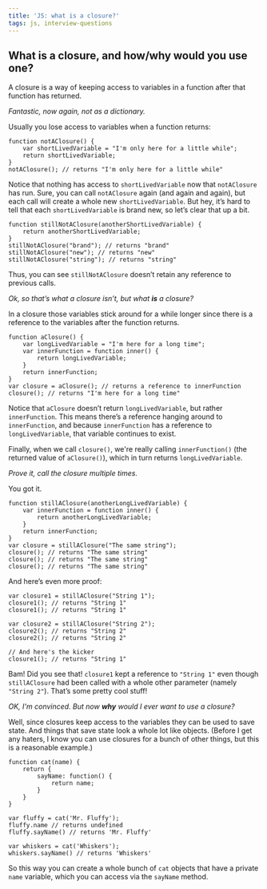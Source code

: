 ```yaml
---
title: 'JS: what is a closure?'
tags: js, interview-questions
---
```


## What is a closure, and how/why would you use one?

A closure is a way of keeping access to variables in a function after that function has returned.

*Fantastic, now again, not as a dictionary.*

Usually you lose access to variables when a function returns:

```
function notAClosure() {
    var shortLivedVariable = "I'm only here for a little while";
    return shortLivedVariable;
}
notAClosure(); // returns "I'm only here for a little while"
```

Notice that nothing has access to `shortLivedVariable` now that `notAClosure` has run. Sure, you can call `notAClosure` again (and again and again), but each call will create a whole new `shortLivedVariable`. But hey, it’s hard to tell that each `shortLivedVariable` is brand new, so let’s clear that up a bit.

```
function stillNotAClosure(anotherShortLivedVariable) {
    return anotherShortLivedVariable;
}
stillNotAClosure("brand"); // returns "brand"
stillNotAClosure("new"); // returns "new"
stillNotAClosure("string"); // returns "string"
```
Thus, you can see `stillNotAClosure` doesn’t retain any reference to previous calls.

*Ok, so that’s what a closure isn’t, but what __is__ a closure?*

In a closure those variables stick around for a while longer since there is a reference to the variables after the function returns.

```
function aClosure() {
    var longLivedVariable = "I'm here for a long time";
    var innerFunction = function inner() {
        return longLivedVariable;
    }
    return innerFunction;
}
var closure = aClosure(); // returns a reference to innerFunction
closure(); // returns "I'm here for a long time"
```

Notice that `aClosure` doesn’t return `longLivedVariable`, but rather `innerFunction`. This means there’s a reference hanging around to `innerFunction`, and because `innerFunction` has a reference to `longLivedVariable`, that variable continues to exist.

Finally, when we call `closure()`, we're really calling `innerFunction()` (the returned value of `aClosure()`), which in turn returns `longLivedVariable`.

*Prove it, call the closure multiple times.*

You got it.

```
function stillAClosure(anotherLongLivedVariable) {
    var innerFunction = function inner() {
        return anotherLongLivedVariable;
    }
    return innerFunction;
}
var closure = stillAClosure("The same string");
closure(); // returns "The same string"
closure(); // returns "The same string"
closure(); // returns "The same string"
```

And here’s even more proof:

```
var closure1 = stillAClosure("String 1");
closure1(); // returns "String 1"
closure1(); // returns "String 1"

var closure2 = stillAClosure("String 2");
closure2(); // returns "String 2"
closure2(); // returns "String 2"

// And here's the kicker
closure1(); // returns "String 1"
```

Bam! Did you see that! `closure1` kept a reference to `"String 1"` even though `stillAClosure` had been called with a whole other parameter (namely `"String 2"`). That’s some pretty cool stuff!

*OK, I'm convinced. But now __why__ would I ever want to use a closure?*

Well, since closures keep access to the variables they can be used to save state. And things that save state look a whole lot like objects. (Before I get any haters, I know you can use closures for a bunch of other things, but this is a reasonable example.)

```
function cat(name) {
    return {
        sayName: function() {
            return name;
        }
    }
}

var fluffy = cat('Mr. Fluffy');
fluffy.name // returns undefined
fluffy.sayName() // returns 'Mr. Fluffy'

var whiskers = cat('Whiskers');
whiskers.sayName() // returns 'Whiskers'
```
So this way you can create a whole bunch of `cat` objects that have a private `name` variable, which you can access via the `sayName` method.


